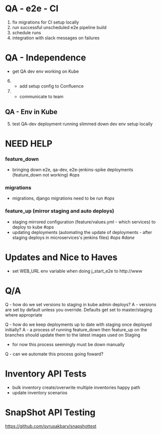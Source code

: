 QA - e2e - CI
=============

 1. fix migrations for CI setup locally
 2. run successful unscheduled e2e pipeline build
 3. schedule runs
 4. integration with slack messages on failures

QA - Independence
=================

 - get QA dev env working on Kube
 6. - add setup config to Confluence
 7. - communicate to team

## QA - Env in Kube

 5. test QA-dev deployment running slimmed down dev env setup locally


NEED HELP
=========

### feature_down
 - bringing down e2e, qa-dev, e2e-jenkins-spike deployments (feature_down not working) *#ops*

### migrations
 - migrations, django migrations need to be run *#ops*

### feature_up (mirror staging and auto deploys)
 - staging mirrored configuration (feature/values.yml - which services) to deploy to kube *#ops*
 - updating deployments (automating the update of deployments - after staging deploys in microservices's jenkins files) *#ops* *#dane*


Updates and Nice to Haves
=========================

 - set WEB_URL env variable when doing j_start_e2e to http://www


Q/A
===
 Q - how do we set versions to staging in kube admin deploys?
 A - versions are set by default unless you override. Defaults get set to master/staging where appropriate

 Q - how do we keep deployments up to date with staging once deployed initially?
 A - a process of running feature_down then feature_up on the branches should update them to the latest images used on Staging
   - for now this process seemingly must be down manually

 Q - can we automate this process going foward?


Inventory API Tests
===================

 - bulk inventory create/overwrite multiple inventories happy path
 - update inventory scenarios


SnapShot API Testing
====================
https://github.com/syrusakbary/snapshottest


